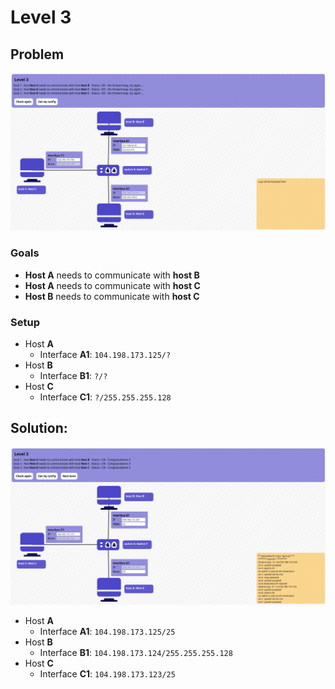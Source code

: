 # Level 3

## Problem

![NetPractice 42 - Level 3 - Problem](assets/level3-problem.png "NetPractice 42 Level 3 problem")

### Goals
- **Host A** needs to communicate with **host B**
- **Host A** needs to communicate with **host C**
- **Host B** needs to communicate with **host C**

### Setup
- Host **A**
	- Interface **A1**: `104.198.173.125/?`
- Host **B**
	- Interface **B1**: `?/?`
- Host **C**
	- Interface **C1**: `?/255.255.255.128`

## Solution:

![NetPractice 42 - Level 3 - Solution](assets/level3-solution.png "NetPractice 42 Level 3 solution")

- Host **A**
	- Interface **A1**: `104.198.173.125/25`
- Host **B**
	- Interface **B1**: `104.198.173.124/255.255.255.128`
- Host **C**
	- Interface **C1**: `104.198.173.123/25`
